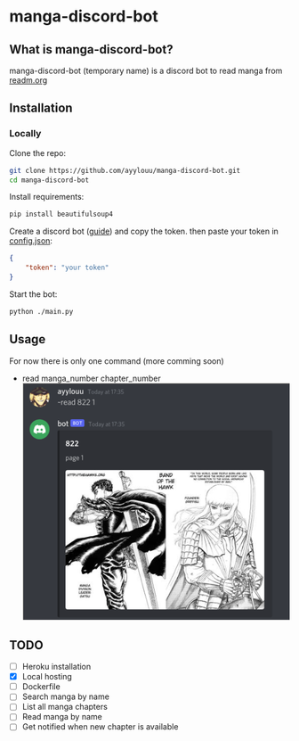 # manga-discord-bot

## What is manga-discord-bot?
manga-discord-bot (temporary name) is a discord bot to read manga from [readm.org](https://readm.org/)

## Installation

### Locally

Clone the repo:

```bash
git clone https://github.com/ayylouu/manga-discord-bot.git
cd manga-discord-bot
```

Install requirements:

```bash
pip install beautifulsoup4
```

Create a discord bot ([guide](https://discord.com/developers/docs/intro#bots-and-apps)) and copy the token.
then paste your token in [config.json](https://github.com/ayylouu/manga-discord-bot/blob/master/config.json):

```json
{
	"token": "your token"
}
```

Start the bot:

```bash
python ./main.py
```

## Usage
For now there is only one command (more comming soon)
+ read manga_number chapter_number
![screenshot](https://github.com/ayylouu/manga-discord-bot/blob/master/screenshots/read.png)

## TODO
- [ ] Heroku installation
- [X] Local hosting
- [ ] Dockerfile
- [ ] Search manga by name
- [ ] List all manga chapters
- [ ] Read manga by name
- [ ] Get notified when new chapter is available
